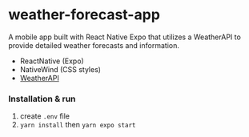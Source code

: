 # weather-forecast-app
A mobile app built with React Native Expo that utilizes a WeatherAPI to provide detailed weather forecasts and information.
- ReactNative (Expo)
- NativeWind (CSS styles)
- [WeatherAPI](www.weatherapi.com)

### Installation & run
1. create `.env` file
2. `yarn install` then `yarn expo start`

